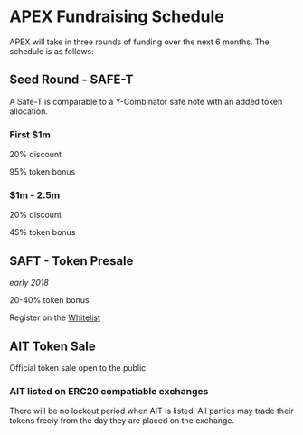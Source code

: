 
# APEX Fundraising Schedule

APEX will take in three rounds of funding over the next 6 months.  The schedule is as follows:

## Seed Round - SAFE-T

A Safe-T is comparable to a Y-Combinator safe note with an added token allocation.

### First $1m 

20% discount

95% token bonus

### $1m - 2.5m

20% discount

45% token bonus

## SAFT - Token Presale

*early 2018*

20-40% token bonus

Register on the [Whitelist](http://doapex.com/#/tokensale)

## AIT Token Sale

Official token sale open to the public
 
### AIT listed on ERC20 compatiable exchanges

There will be no lockout period when AIT is listed.  All parties may trade their tokens freely from the day they are placed on the exchange.
 
 


